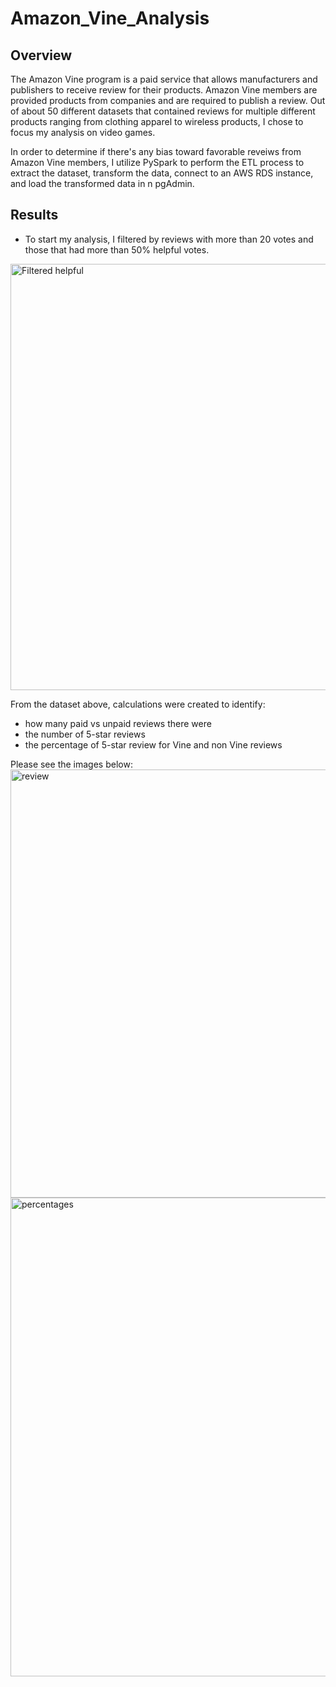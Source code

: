 # Amazon_Vine_Analysis

## Overview
The Amazon Vine program is a paid service that allows manufacturers and publishers to receive review for their products. Amazon Vine members are provided products from companies and are required to publish a review. Out of about 50 different datasets that contained reviews for multiple different products ranging from clothing apparel to wireless products, I chose to focus my analysis on video games. 

In order to determine if there's any bias toward favorable reveiws from Amazon Vine members, I utilize PySpark to perform the ETL process to extract the dataset, transform the data, connect to an AWS RDS instance, and load the transformed data in n pgAdmin. 

## Results
* To start my analysis, I filtered by reviews with more than 20 votes and those that had more than 50% helpful votes.
<img width="682" alt="Filtered helpful" src="https://user-images.githubusercontent.com/100165760/178156458-81de8627-6949-49be-8421-bbaf16ced964.png">

From the dataset above, calculations were created to identify:
* how many paid vs unpaid reviews there were
* the number of 5-star reviews
* the percentage of 5-star review for Vine and non Vine reviews

Please see the images below:
<img width="685" alt="review" src="https://user-images.githubusercontent.com/100165760/178156724-30d68f53-f232-4c12-9321-d87b74bea730.png">
<img width="766" alt="percentages" src="https://user-images.githubusercontent.com/100165760/178156765-e494d881-1383-4219-ab30-4920cadac8f6.png">
